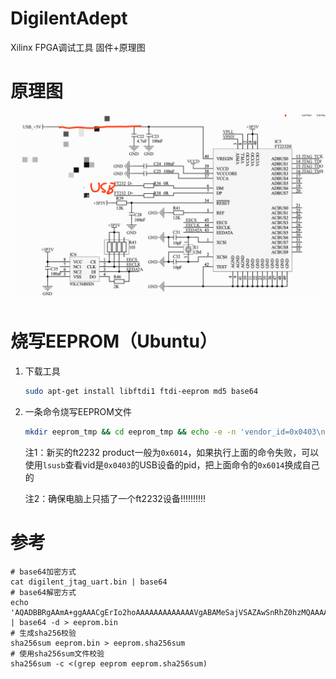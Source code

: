 # DigilentAdept
 Xilinx FPGA调试工具 固件+原理图

# 原理图

![image-20210104165829078](README.assets/image-20210104165829078.png)

# 烧写EEPROM（Ubuntu）

1. 下载工具

   ```bash
   sudo apt-get install libftdi1 ftdi-eeprom md5 base64
   ```

2. 一条命令烧写EEPROM文件

   ```bash
   mkdir eeprom_tmp && cd eeprom_tmp && echo -e -n 'vendor_id=0x0403\nproduct_id=0x6014\n\nflash_raw=true\n\nfilename="eeprom.bin"	# Filename, leave empty to skip file writing\n' > flash_digilent.conf && echo '8087fc049d12664b70b4d7bcb07d82f3382b832509935901699219409b833981  eeprom.bin' > eeprom.sha256sum && echo 'AQADBBRgAAmA+ggAAACgErIo2hoAAAAAAAAAAAAAVgABAMeSajVSAZAwSnRhZ0hzMQAAAAAAAAAAAABEaWdpbGVudCBKVEFHLUhTMQAAAAAAAAAAAAAAABEAAAAAAAAAAAAAAAAAAAAAAAAAAAAAAAAAAAAAAAAAAAAAAAAAAAAAAAAAAAAAAAAASAAAAAAAAAAAAAAAAAAAAAAAAAAAABIDRABpAGcAaQBsAGUAbgB0ACgDRABpAGcAaQBsAGUAbgB0ACAAVQBTAEIAIABEAGUAdgBpAGMAZQAaAzIAMQAwADUAMQAyADEAOAAwADAAOAAxAAIDAAAAAAAAAABdiw==' | base64 -d > eeprom.bin && sha256sum -c <(grep eeprom eeprom.sha256sum) && sudo ftdi_eeprom --flash-eeprom flash_digilent.conf
   ```

   注1：新买的ft2232 product一般为`0x6014`，如果执行上面的命令失败，可以使用`lsusb`查看vid是`0x0403`的USB设备的pid，把上面命令的`0x6014`换成自己的

   注2：确保电脑上只插了一个ft2232设备!!!!!!!!!!

# 参考

```base
# base64加密方式
cat digilent_jtag_uart.bin | base64
# base64解密方式
echo 'AQADBBRgAAmA+ggAAACgErIo2hoAAAAAAAAAAAAAVgABAMeSajVSAZAwSnRhZ0hzMQAAAAAAAAAAAABEaWdpbGVudCBKVEFHLUhTMQAAAAAAAAAAAAAAABEAAAAAAAAAAAAAAAAAAAAAAAAAAAAAAAAAAAAAAAAAAAAAAAAAAAAAAAAAAAAAAAAASAAAAAAAAAAAAAAAAAAAAAAAAAAAABIDRABpAGcAaQBsAGUAbgB0ACgDRABpAGcAaQBsAGUAbgB0ACAAVQBTAEIAIABEAGUAdgBpAGMAZQAaAzIAMQAwADUAMQAyADEAOAAwADAAOAAxAAIDAAAAAAAAAABdiw==' | base64 -d > eeprom.bin
# 生成sha256校验
sha256sum eeprom.bin > eeprom.sha256sum
# 使用sha256sum文件校验
sha256sum -c <(grep eeprom eeprom.sha256sum)
```

